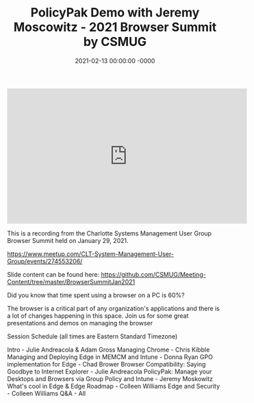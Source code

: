 ﻿---
layout: post
title: "PolicyPak Demo with Jeremy Moscowitz - 2021 Browser Summit by CSMUG"
date: 2021-02-13 00:00:00 -0000
categories:
---

<iframe loading="lazy" width="560" height="315" src="https://www.youtube.com/embed/YgH_HwOtoyk" title="YouTube video player" frameborder="0" allow="accelerometer; autoplay; clipboard-write; encrypted-media; gyroscope; picture-in-picture" allowfullscreen></iframe>

This is a recording from the Charlotte Systems Management User Group Browser Summit held on January 29, 2021.

https://www.meetup.com/CLT-System-Management-User-Group/events/274553206/

Slide content can be found here: https://github.com/CSMUG/Meeting-Content/tree/master/BrowserSummitJan2021

Did you know that time spent using a browser on a PC is 60%?

The browser is a critical part of any organization's applications and there is a lot of changes happening in this space. Join us for some great presentations and demos on managing the browser

Session Schedule (all times are Eastern Standard Timezone)

Intro - Julie Andreacola & Adam Gross
Managing Chrome - Chris Kibble
Managing and Deploying Edge in MEMCM and Intune - Donna Ryan
GPO implementation for Edge - Chad Brower
Browser Compatibility: Saying Goodbye to Internet Explorer - Julie Andreacola
PolicyPak: Manage your Desktops and Browsers via Group Policy and Intune - Jeremy Moskowitz
What's cool in Edge & Edge Roadmap - Colleen Williams
Edge and Security - Colleen Williams
Q&A - All
